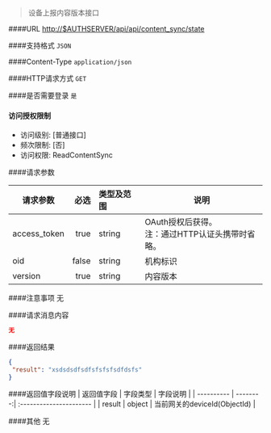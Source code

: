
> 设备上报内容版本接口

####URL
<http://$AUTHSERVER/api/api/content_sync/state>

####支持格式
`JSON`

####Content-Type
`application/json`

####HTTP请求方式
`GET`

####是否需要登录
`是`

#### 访问授权限制
* 访问级别: [普通接口]
* 频次限制: [否]
* 访问权限: ReadContentSync


####请求参数

| 请求参数      |    必选 | 类型及范围  | 说明                                |
| ------------- | -------:| :---------- | ----------------------------------- |
| access_token  | true    | string      | OAuth授权后获得。</br>注：通过HTTP认证头携带时省略。 |
| oid           | false   | string      | 机构标识 |
| version | true    | string  | 内容版本 |

####注意事项
无

####请求消息内容
``` JSON
无
```

####返回结果
``` JSON
{
 "result": "xsdsdsdfsdfsfsfsfsdfdsfs"
}
```
####返回值字段说明
| 返回值字段 | 字段类型 | 字段说明                |
| ---------- | --------:| :---------------------- |
| result  | object |  当前网关的deviceId(ObjectId) |

####其他
无
